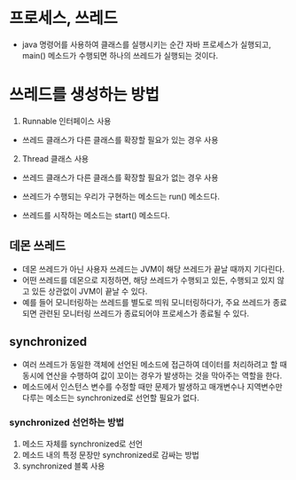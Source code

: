 # 프로세스, 쓰레드

- java 명령어를 사용하여 클래스를 실행시키는 순간 자바 프로세스가 실행되고, main() 메소드가 수행되면 하나의 쓰레드가 실행되는 것이다.

# 쓰레드를 생성하는 방법

1. Runnable 인터페이스 사용
- 쓰레드 클래스가 다른 클래스를 확장할 필요가 있는 경우 사용

2. Thread 클래스 사용
- 쓰레드 클래스가 다른 클래스를 확장할 필요가 없는 경우 사용


- 쓰레드가 수행되는 우리가 구현하는 메소드는 run() 메소드다.
- 쓰레드를 시작하는 메소드는 start() 메소드다.


## 데몬 쓰레드

- 데몬 쓰레드가 아닌 사용자 쓰레드는 JVM이 해당 쓰레드가 끝날 때까지 기다린다.
- 어떤 쓰레드를 데몬으로 지정하면, 해당 쓰레드가 수행되고 있든, 수행되고 있지 않고 있든 상관없이 JVM이 끝날 수 있다.
- 예를 들어 모니터링하는 쓰레드를 별도로 띄워 모니터링하다가, 주요 쓰레드가 종료되면 관련된 모니터링 쓰레드가 종료되어야 프로세스가 종료될 수 있다.

## synchronized

- 여러 쓰레드가 동일한 객체에 선언된 메소드에 접근하여 데이터를 처리하려고 할 때 동시에 연산을 수행하여 값이 꼬이는 경우가 발생하는 것을 막아주는 역할을 한다.
- 메소드에서 인스턴스 변수를 수정할 때만 문제가 발생하고 매개변수나 지역변수만 다루는 메소드는 synchronized로 선언할 필요가 없다.

### synchronized 선언하는 방법

1. 메소드 자체를 synchronized로 선언
2. 메소드 내의 특정 문장만 synchronized로 감싸는 방법
3. synchronized 블록 사용




